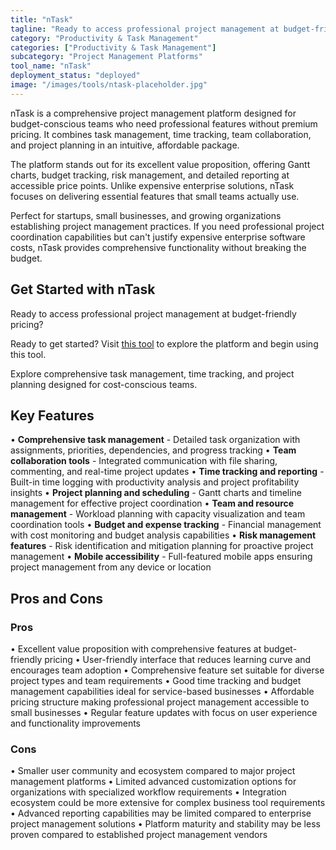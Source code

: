 ```yaml
---
title: "nTask"
tagline: "Ready to access professional project management at budget-friendly pricing?..."
category: "Productivity & Task Management"
categories: ["Productivity & Task Management"]
subcategory: "Project Management Platforms"
tool_name: "nTask"
deployment_status: "deployed"
image: "/images/tools/ntask-placeholder.jpg"
---
```

nTask is a comprehensive project management platform designed for budget-conscious teams who need professional features without premium pricing. It combines task management, time tracking, team collaboration, and project planning in an intuitive, affordable package.

The platform stands out for its excellent value proposition, offering Gantt charts, budget tracking, risk management, and detailed reporting at accessible price points. Unlike expensive enterprise solutions, nTask focuses on delivering essential features that small teams actually use.

Perfect for startups, small businesses, and growing organizations establishing project management practices. If you need professional project coordination capabilities but can't justify expensive enterprise software costs, nTask provides comprehensive functionality without breaking the budget.

## Get Started with nTask

Ready to access professional project management at budget-friendly pricing?

Ready to get started? Visit [this tool](https://www.ntaskmanager.com) to explore the platform and begin using this tool.

Explore comprehensive task management, time tracking, and project planning designed for cost-conscious teams.

## Key Features

• **Comprehensive task management** - Detailed task organization with assignments, priorities, dependencies, and progress tracking
• **Team collaboration tools** - Integrated communication with file sharing, commenting, and real-time project updates
• **Time tracking and reporting** - Built-in time logging with productivity analysis and project profitability insights
• **Project planning and scheduling** - Gantt charts and timeline management for effective project coordination
• **Team and resource management** - Workload planning with capacity visualization and team coordination tools
• **Budget and expense tracking** - Financial management with cost monitoring and budget analysis capabilities
• **Risk management features** - Risk identification and mitigation planning for proactive project management
• **Mobile accessibility** - Full-featured mobile apps ensuring project management from any device or location

## Pros and Cons

### Pros
• Excellent value proposition with comprehensive features at budget-friendly pricing
• User-friendly interface that reduces learning curve and encourages team adoption
• Comprehensive feature set suitable for diverse project types and team requirements
• Good time tracking and budget management capabilities ideal for service-based businesses
• Affordable pricing structure making professional project management accessible to small businesses
• Regular feature updates with focus on user experience and functionality improvements

### Cons
• Smaller user community and ecosystem compared to major project management platforms
• Limited advanced customization options for organizations with specialized workflow requirements
• Integration ecosystem could be more extensive for complex business tool requirements
• Advanced reporting capabilities may be limited compared to enterprise project management solutions
• Platform maturity and stability may be less proven compared to established project management vendors